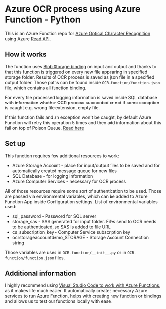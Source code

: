 # Azure OCR process using Azure Function - Python

This is an Azure Function repo for [Azure Optical Character Recognition](https://docs.microsoft.com/en-us/azure/cognitive-services/computer-vision/overview-ocr) using Azure [Read API](https://centraluseuap.dev.cognitive.microsoft.com/docs/services/computer-vision-v3-2/operations/5d986960601faab4bf452005).


## How it works

The function uses [Blob Storage binding](https://docs.microsoft.com/en-us/azure/azure-functions/functions-bindings-storage-blob) on input and output and thanks to that this function is triggered on every new file appearing in specified storage folder. Results of OCR process is saved as json file in a specified output folder. Those paths can be found inside `OCR-function/function.json` file, which contains all function binding.

For every file processed logging information is saved inside SQL database with information whether OCR process succeeded or not if some exception is caught e.g. wrong file extension, empty file.

If this function fails and an exception won't be caught, by default Azure Function will retry this operation 5 times and then add information about this fail on top of Poison Queue. [Read here](https://docs.microsoft.com/en-us/azure/azure-functions/functions-bindings-error-pages?tabs=csharp)

## Set up

This function requires few additional resources to work:
- Azure Storage Account - place for input/output files to be saved and for automatically created message queue for new files
- SQL Database - for logging information
- Azure Computer Services - necessary for OCR process

All of those resources require some sort of authentication to be used. Those are passed via environmental variables, which can be added to Azure Function App inside Configuration settings. List of environmental variables used:
- sql_password - Password for SQL server
- storage_sas - SAS generated for input folder. Files send to OCR needs to be authenticated, so SAS is added to file URL.
- cs_subscription_key - Computer Service subscription key
- ocrstorageaccountdemo_STORAGE - Storage Account Connection string

Those variables are used in `OCR-function/__init__.py` or in `OCR-function/function.json` files.

## Additional information

I highly recommend using [Visual Studio Code to work with Azure Functions](https://docs.microsoft.com/en-us/azure/azure-functions/functions-develop-vs-code?tabs=csharp), as it makes life much easier. It automatically creates necessary Azure services to run Azure Function, helps with creating new function or bindings and allows us to test our functions locally with ease.

